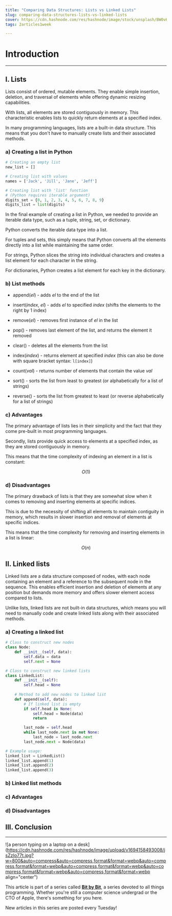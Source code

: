 ```yaml
---
title: "Comparing Data Structures: Lists vs Linked Lists"
slug: comparing-data-structures-lists-vs-linked-lists
cover: https://cdn.hashnode.com/res/hashnode/image/stock/unsplash/BW0vK-FA3eg/upload/908ca908b79a4463343f88adf6155d3e.jpeg
tags: 2articles1week

---
```


# Introduction

---

## I. Lists

Lists consist of ordered, mutable elements. They enable simple insertion, deletion, and traversal of elements while offering dynamic resizing capabilities.

With lists, all elements are stored contiguously in memory. This characteristic enables lists to quickly return elements at a specified index.

In many programming languages, lists are a built-in data structure. This means that you don't have to manually create lists and their associated methods.

### a) Creating a list in Python

```python
# Creating an empty list
new_list = []

# Creating list with values
names = ['Jack', 'Jill', 'Jane', 'Jeff']

# Creating list with 'list' function
# (Python requires iterable argument)
digits_set = {0, 1, 2, 3, 4, 5, 6, 7, 8, 9}
digits_list = list(digits)
```

In the final example of creating a list in Python, we needed to provide an iterable data type, such as a tuple, string, set, or dictionary.

Python converts the iterable data type into a list.

For tuples and sets, this simply means that Python converts all the elements directly into a list while maintaining the same order.

For strings, Python slices the string into individual characters and creates a list element for each character in the string.

For dictionaries, Python creates a list element for each key in the dictionary.

### b) List methods

* append(*el*) - adds *el* to the end of the list
    
* insert(*index*, *el*) - adds *el* to specified *index* (shifts the elements to the right by 1 index)
    
* remove(*el*) - removes first instance of *el* in the list
    
* pop() - removes last element of the list, and returns the element it removed
    
* clear() - deletes all the elements from the list
    
* index(*index*) - returns element at specified *index* (this can also be done with square bracket syntax: `l[index]`)
    
* count(*val*) - returns number of elements that contain the value *val*
    
* sort() - sorts the list from least to greatest (or alphabetically for a list of strings)
    
* reverse() - sorts the list from greatest to least (or reverse alphabetically for a list of strings)
    

### c) Advantages

The primary advantage of lists lies in their simplicity and the fact that they come pre-built in most programming languages.

Secondly, lists provide quick access to elements at a specified index, as they are stored contiguously in memory.

This means that the time complexity of indexing an element in a list is constant:

$$O(1)$$

### d) Disadvantages

The primary drawback of lists is that they are somewhat slow when it comes to removing and inserting elements at specific indices.

This is due to the necessity of shifting all elements to maintain contiguity in memory, which results in slower insertion and removal of elements at specific indices.

This means that the time complexity for removing and inserting elements in a list is linear:

$$O(n)$$

## II. Linked lists

Linked lists are a data structure composed of nodes, with each node containing an element and a reference to the subsequent node in the sequence. This enables efficient insertion and deletion of elements at any position but demands more memory and offers slower element access compared to lists.

Unlike lists, linked lists are not built-in data structures, which means you will need to manually code and create linked lists along with their associated methods.

### a) Creating a linked list

```python
# Class to construct new nodes
class Node:
    def __init__(self, data):
        self.data = data
        self.next = None

# Class to construct new linked lists
class LinkedList:
    def __init__(self):
        self.head = None
    
    # Method to add new nodes to linked list
    def append(self, data):
        # If linked list is empty
        if self.head is None:
            self.head = Node(data)
            return

        last_node = self.head
        while last_node.next is not None:
            last_node = last_node.next
        last_node.next = Node(data)

# Example usage:
linked_list = LinkedList()
linked_list.append(1)
linked_list.append(2)
linked_list.append(3)
```

### b) Linked list methods

### c) Advantages

### d) Disadvantages

## III. Conclusion

---

![a person typing on a laptop on a desk](https://cdn.hashnode.com/res/hashnode/image/upload/v1694158493008/jsZzIo77t.jpg?w=800&auto=compress&auto=compress,format&format=webp&auto=compress,format&format=webp&auto=compress,format&format=webp&auto=compress,format&format=webp&auto=compress,format&format=webp align="center")

This article is part of a series called [**Bit by Bit**](https://scrappedscript.com/series/bit-by-bit), a series devoted to all things programming. Whether you're still a computer science undergrad or the CTO of Apple, there's something for you here.

New articles in this series are posted every Tuesday!